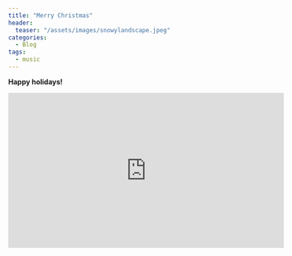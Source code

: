 ```yaml
---
title: "Merry Christmas"
header:
  teaser: "/assets/images/snowylandscape.jpeg"
categories:
  - Blog
tags:
  - music
---
```


**Happy holidays!**

<iframe width="560" height="315" src="https://www.youtube.com/embed/rq3VieuCpuk?start=27" title="YouTube video player" frameborder="0" allow="accelerometer; autoplay; clipboard-write; encrypted-media; gyroscope; picture-in-picture" allowfullscreen></iframe>